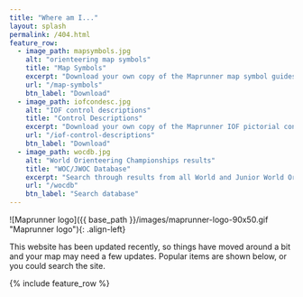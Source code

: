 ```yaml
---
title: "Where am I..."
layout: splash
permalink: /404.html
feature_row:
  - image_path: mapsymbols.jpg
    alt: "orienteering map symbols"
    title: "Map Symbols"
    excerpt: "Download your own copy of the Maprunner map symbol guides for normal, sprint and schools maps."
    url: "/map-symbols"
    btn_label: "Download"
  - image_path: iofcondesc.jpg
    alt: "IOF control descriptions"
    title: "Control Descriptions"    
    excerpt: "Download your own copy of the Maprunner IOF pictorial control description guide."
    url: "/iof-control-descriptions"
    btn_label: "Download"
  - image_path: wocdb.jpg
    alt: "World Orienteering Championships results"
    title: "WOC/JWOC Database"
    excerpt: "Search through results from all World and Junior World Orienteering Championships."
    url: "/wocdb"
    btn_label: "Search database"
---
```

![Maprunner logo]({{ base_path }}/images/maprunner-logo-90x50.gif "Maprunner logo"){: .align-left}

This website has been updated recently, so things have moved around a bit and your map may need a few updates.
Popular items are shown below, or you could search the site.

{% include feature_row %}

<script type="text/javascript">
  var GOOG_FIXURL_LANG = 'en';
  var GOOG_FIXURL_SITE = '{{ site.url }}'
</script>
<script type="text/javascript"
  src="//linkhelp.clients.google.com/tbproxy/lh/wm/fixurl.js">
</script>